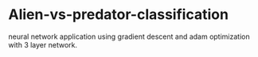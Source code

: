 # Alien-vs-predator-classification
neural network application using gradient descent and adam optimization with 3 layer network.
